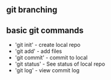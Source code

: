 ## git branching

## basic git commands

* 'git init' - create local repo
* 'git add' - add files
* 'git commit' - commit to local
* 'git status' - See status of local repo
* 'git log' - view commit log
